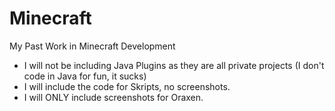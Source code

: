 # Minecraft
My Past Work in Minecraft Development


- I will not be including Java Plugins as they are all private projects (I don't code in Java for fun, it sucks)
- I will include the code for Skripts, no screenshots.
- I will ONLY include screenshots for Oraxen.
